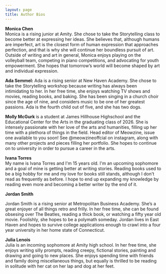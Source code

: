 ```yaml
---
layout: page
title: Author Bios
---
```

<p><strong>Monica Chen</strong><br>
Monica is a rising junior at Amity. She chose to take the Storytelling class to become better at expressing her ideas. She believes that, although humans are imperfect, art is the closest form of human expression that approaches perfection, and that is why she will continue her boundless pursuit of art. Outside of writing and art in general, Monica enjoys playing on the volleyball team, competing in piano competitions, and advocating for youth empowerment. She hopes that tomorrow’s world will become shaped by art and individual expression.</p>

<p><b>Ada Semmel:</b> Ada is a rising senior at New Haven Academy. She chose to take the Storytelling workshop because writing has always been intimidating to her. In her free time, she enjoys watching TV shows and movies, reading books, and baking. She has been singing in a church choir since the age of nine, and considers music to be one of her greatest passions. Ada is the fourth child out of five, and she has two dogs. 
</p>
<p></p><b> Molly McGurk </b>  is a student at James Hillhouse Highschool and the Educational Center for the Arts in the graduating class of 2026. She is intensely passionate with her love of the arts and humanities, filling up her time with a plethora of things in the field. Head editor of Meowzine, issue one available to you soon! See @meowzineoffcial on instagram, along with many other projects and  pieces filling her portfolio. She hopes to continue on to university in order to pursue a career in the arts.</p>

<p><strong>Ivana Torres</strong><br>
My name is Ivana Torres and I'm 15 years old. I'm an upcoming sophomore and a goal of mine is getting better at writing stories. Reading books used to be a big hobby for me and my love for books still stands, although I don't read as frequently as before. I hope to end up expanding my knowledge by reading even more and becoming a better writer by the end of it.</p>

<p><strong>Jordan Smith</strong><br>
<p></p>Jordan Smith is a rising senior at Metropolitan Business Academy. She’s a great enjoyer of all things retro and frilly. In her free time, she can be found obsesing over The Beatles, reading a thick book, or watching a fifty year old movie. Foolishly, she hopes to be a polymath someday. Jordan lives in East Haven and hopes to survive college applications enough to crawl into a four year university in her home state of Connecticut.</p>

<p><strong>Julia Lenois</strong><br>
Julia is an incoming sophomore at Amity high school. In her free time, she enjoys writing silly prompts, reading creepy, fictional stories, painting and drawing and going to new places. She enjoys spending time with friends and family doing miscellaneous things, but equally is thrilled to be reading in solitude with her cat on her lap and dog at her feet. </p>
